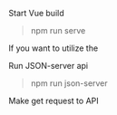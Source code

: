 Start Vue build
> npm run serve

If you want to utilize the 

Run JSON-server api
> npm run json-server

Make get request to API
> 